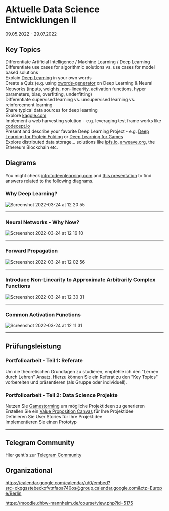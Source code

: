 # Aktuelle Data Science Entwicklungen II

09.05.2022 - 29.07.2022

## Key Topics 
Differentiate Artificial Intelligence / Machine Learning / Deep Learning   
Differentiate use cases for algorithmic solutions vs. use cases for model based solutions   
Explain [Deep Learning](https://www.youtube.com/watch?v=7sB052Pz0sQ) in your own words    
Create a Quiz (e.g. using [xwords-generator](https://www.xwords-generator.de/en) on Deep Learning & Neural Networks (inputs, weights, non-linearity, activation functions, hyper parameters, bias, overfitting, underfitting)   
Differentiate supervised learning vs. unsupervised learning vs. reinforcement learning   
Share typical data sources for deep learning     
Explore [kaggle.com](https://www.kaggle.com/)   
Implement a web harvesting solution - e.g. leveraging test frame works like [codecept.io](https://codecept.io/)   
Present and describe your favorite Deep Learning Project - e.g. [Deep Learning for Protein Folding](https://www.youtube.com/watch?v=1YHsSFWn5OA) or [Deep Learning for Games](https://www.nature.com/articles/nature16961)    
Explore distributed data storage... solutions like [ipfs.io](https://ipfs.io), [arweave.org](https://arweave.org), the Ethereum Blockchain etc.   

## Diagrams
You might check [introtodeeplearning.com](http://introtodeeplearning.com/) and [this presentation](https://www.youtube.com/watch?v=7sB052Pz0sQ) to find answers related to the following diagrams.

### Why Deep Learning?  
![Screenshot 2022-03-24 at 12 20 55](https://user-images.githubusercontent.com/43786652/159905941-2cce611d-deaa-4634-b74e-7702d5bbbe96.png)

--- 

### Neural Networks - Why Now?
![Screenshot 2022-03-24 at 12 16 10](https://user-images.githubusercontent.com/43786652/159905489-4657bafe-7514-49cc-b309-3022bc42a7d7.png)

--- 

### Forward Propagation
![Screenshot 2022-03-24 at 12 02 56](https://user-images.githubusercontent.com/43786652/159904098-259cb379-0f0a-487c-afa0-87f4e8c383f8.png)

--- 

### Introduce Non-Linearity to Approximate Arbitrarily Complex Functions
![Screenshot 2022-03-24 at 12 30 31](https://user-images.githubusercontent.com/43786652/159907416-1d22a0fb-0ee2-4c93-a427-a6a65b7d3456.png)

--- 

### Common Activation Functions
![Screenshot 2022-03-24 at 12 11 31](https://user-images.githubusercontent.com/43786652/159904375-a20670e8-9234-4bf9-a48f-92c75ef3f9ff.png)


--- 

## Prüfungsleistung
### Portfolioarbeit - Teil 1: Referate
Um die theoretischen Grundlagen zu studieren, empfehle ich den "Lernen durch Lehren" Ansatz. Hierzu können Sie ein Referat zu den "Key Topics" vorbereiten und präsentieren (als Gruppe oder individuell). 

### Portfolioarbeit - Teil 2: Data Science Projekte
Nutzen Sie [Gamestorming](https://gamestorming.com/) um mögliche Projektideen zu generieren      
Erstellen Sie ein [Value Proposition Canvas](https://www.youtube.com/watch?v=ReM1uqmVfP0) für Ihre Projektidee  
Definieren Sie User Stories für Ihre Projektidee  
Implementieren Sie einen Prototyp  

--- 

## Telegram Community
Hier geht's zur [Telegram Community](https://t.me/+8suHHi_37BJlNzdi)

## Organizational
https://calendar.google.com/calendar/u/0/embed?src=okqgsstebeckofvtnfaoa740os@group.calendar.google.com&ctz=Europe/Berlin

https://moodle.dhbw-mannheim.de/course/view.php?id=5175 
